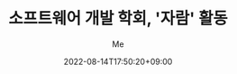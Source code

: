 ---
title: "소프트웨어 개발 학회, '자람' 활동"
date: 2022-08-14T17:50:20+09:00
# weight: 2
# aliases: ["/first"]
tags: ["social", "Jaram"]
author: "Me"
# author: ["Me", "You"] # multiple authors
showToc: true
TocOpen: false
draft: false
hidemeta: false
comments: true
description: "testing"
canonicalURL: "https://canonical.url/to/page"
disableHLJS: true # to disable highlightjs
disableShare: false
disableHLJS: false
hideSummary: false
searchHidden: true
ShowReadingTime: true
ShowBreadCrumbs: true
ShowPostNavLinks: true
ShowWordCount: true
ShowRssButtonInSectionTermList: true
UseHugoToc: true
cover:
image: "<image path/url>" # image path/url
alt: "<alt text>" # alt text
caption: "<text>" # display caption under cover
relative: false # when using page bundles set this to true
hidden: true # only hide on current single page
editPost:
Text: "Suggest Changes" # edit text
appendFilePath: true # to append file path to Edit link
---